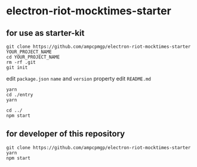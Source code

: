 # electron-riot-mocktimes-starter

## for use as starter-kit

```shell
git clone https://github.com/ampcpmgp/electron-riot-mocktimes-starter YOUR_PROJECT_NAME
cd YOUR_PROJECT_NAME
rm -rf .git
git init
```

edit `package.json` `name` and `version` property
edit `README.md`

```shell
yarn
cd ./entry
yarn

cd ../
npm start
```

## for developer of this repository

```shell
git clone https://github.com/ampcpmgp/electron-riot-mocktimes-starter
yarn
npm start
```

